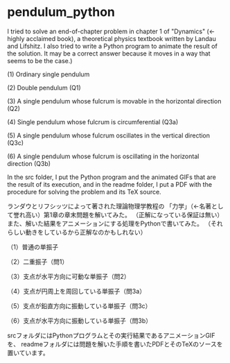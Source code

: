 # pendulum_python

I tried to solve an end-of-chapter problem in chapter 1 of "Dynamics" (← highly acclaimed book), a theoretical physics textbook written by Landau and Lifshitz. I also tried to write a Python program to animate the result of the solution. It may be a correct answer because it moves in a way that seems to be the case.)

(1) Ordinary single pendulum

(2) Double pendulum (Q1)

(3) A single pendulum whose fulcrum is movable in the horizontal direction (Q2)

(4) Single pendulum whose fulcrum is circumferential (Q3a)

(5) A single pendulum whose fulcrum oscillates in the vertical direction (Q3c)

(6) A single pendulum whose fulcrum is oscillating in the horizontal direction (Q3b)

In the src folder, I put the Python program and the animated GIFs that are the result of its execution, and in the readme folder, I put a PDF with the procedure for solving the problem and its TeX source.

ランダウとリフシッツによって著された理論物理学教程の
「力学」（←名著として誉れ高い）第1章の章末問題を解いてみた。
（正解になっている保証は無い）
また、解いた結果をアニメーションにする処理をPythonで書いてみた。
（それらしい動きをしているから正解なのかもしれない）

（1）普通の単振子

（2）二重振子（問1）

（3）支点が水平方向に可動な単振子（問2）

（4）支点が円周上を周回している単振子（問3a）

（5）支点が鉛直方向に振動している単振子（問3c）

（6）支点が水平方向に振動している単振子（問3b）

srcフォルダにはPythonプログラムとその実行結果であるアニメーションGIFを、
readmeフォルダには問題を解いた手順を書いたPDFとそのTeXのソースを置いています。

